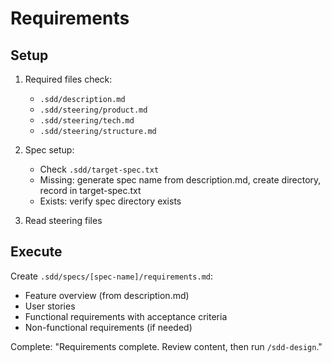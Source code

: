 # Requirements

## Setup
1. Required files check:
   - `.sdd/description.md`
   - `.sdd/steering/product.md`
   - `.sdd/steering/tech.md`
   - `.sdd/steering/structure.md`

2. Spec setup:
   - Check `.sdd/target-spec.txt`
   - Missing: generate spec name from description.md, create directory, record in target-spec.txt
   - Exists: verify spec directory exists

3. Read steering files

## Execute
Create `.sdd/specs/[spec-name]/requirements.md`:
- Feature overview (from description.md)
- User stories
- Functional requirements with acceptance criteria
- Non-functional requirements (if needed)

Complete:
"Requirements complete. Review content, then run `/sdd-design`."
